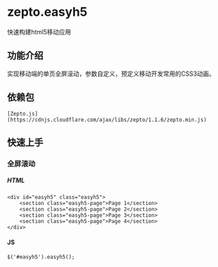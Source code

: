 # zepto.easyh5

快速构建html5移动应用

## 功能介绍
实现移动端的单页全屏滚动，参数自定义，预定义移动开发常用的CSS3动画。

## 依赖包
	
	[Zepto.js](https://cdnjs.cloudflare.com/ajax/libs/zepto/1.1.6/zepto.min.js)

## 快速上手
### 全屏滚动
##### HTML

	<div id="easyh5" class="easyh5">
		<section class="easyh5-page">Page 1</section>
		<section class="easyh5-page">Page 2</section>
		<section class="easyh5-page">Page 3</section>
		<section class="easyh5-page">Page 4</section>
	</div>

#### JS
	
	$('#easyh5').easyh5();



